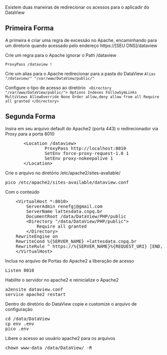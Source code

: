 

Existem duas maneiras de redirecionar os acessos para o aplicadir do DataView
<h2>Primeira Forma</h2>
A primeira é criar uma regra de excessão no Apache, encaminhando para um diretorio quando acessado pelo endereço https://[SEU DNS]/dataview

Crie um regra para o Apache ignorar o Path /dataview

<code>ProxyPass /dataview !</code>

Crie um alias para o Apache redirecionar para a pasta do DataView
<code>Alias "/dataview/" "/var/www/DataView/public/"</code>

Configure o tipo de acesso ao diretório
<code>
        &lt;Directory "/var/www/DataView/public/">
                Options Indexes FollowSymLinks MultiViews
                AllowOverride None
                Order allow,deny
                allow from all
                Require all granted
        &lt;/Directory>
</code>


<h2>Segunda Forma</h2>
Insira em seu arquivo default do Apache2 (porta 443) o redirecionador via Proxy para a porta 8010
<pre>
       &lt;Location /dataview>
               ProxyPass http://localhost:8010
               SetEnv force-proxy-request-1.0 1
               SetEnv proxy-nokeepalive 1
       &lt;/Location>
</pre>

Crie o arquivo no diretório /etc/apache2/sites-avaliable/
<pre>pico /etc/apache2/sites-available/dataview.conf</pre>
Com o conteúdo
<pre>
    &lt;VirtualHost *:8010>
        ServerAdmin renefgj@gmail.com
        ServerName lattesdata.cnpq.br
        DocumentRoot /data/DataView/PHP/public
        &lt;Directory "/data/DataView/PHP/public">
            Require all granted
        &lt;/Directory>
    RewriteEngine on
    RewriteCond %{SERVER_NAME} =lattesdata.cnpq.br
    RewriteRule ^ https://%{SERVER_NAME}%{REQUEST_URI} [END,NE,R=permanent]
    &lt;/VirtualHost>
</pre>

Inclua no arquivo de Portas do Apache2 a liberação de acesso
<pre>
Listen 8010
</pre>

Habilite o servidor no apache2 e reinicialize o Apache2
<pre>
a2ensite dataview.conf
service apache2 restart
</pre>

Dentro do diretório do DataView copie e customize o arquivo de configuração
<pre>
cd /data/DataView
cp env .env
pico .env
</pre>

Libere o acesso ao usuário apache2 para os arquivos
<pre>
chown www-data /data/DataView/ -R
</pre>